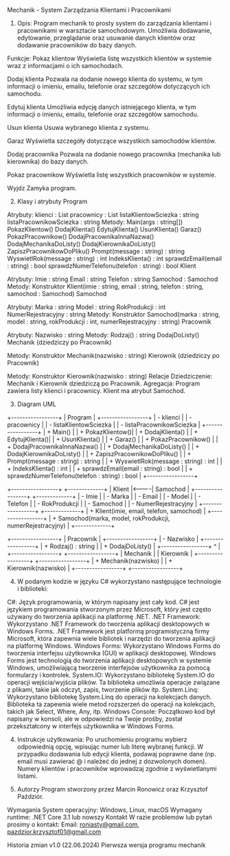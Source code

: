 Mechanik - System Zarządzania Klientami i Pracownikami

1. Opis:
Program mechanik to prosty system do zarządzania klientami i pracownikami w warsztacie samochodowym. Umożliwia dodawanie, edytowanie, przeglądanie oraz usuwanie danych klientów oraz dodawanie pracowników do bazy danych.

Funkcje:
Pokaz klientow
Wyświetla listę wszystkich klientów w systemie wraz z informacjami o ich samochodach.

Dodaj klienta
Pozwala na dodanie nowego klienta do systemu, w tym informacji o imieniu, emailu, telefonie oraz szczegółów dotyczących ich samochodu.

Edytuj klienta
Umożliwia edycję danych istniejącego klienta, w tym informacji o imieniu, emailu, telefonie oraz szczegółów samochodu.

Usun klienta
Usuwa wybranego klienta z systemu.

Garaz
Wyświetla szczegóły dotyczące wszystkich samochodów klientów.

Dodaj pracownika
Pozwala na dodanie nowego pracownika (mechanika lub kierownika) do bazy danych.

Pokaz pracownikow
Wyświetla listę wszystkich pracowników w systemie.

Wyjdz
Zamyka program.

2. Klasy i atrybuty
Program

Atrybuty:
klienci : List<Klient>
pracownicy : List<Pracownik>
listaKlientowSciezka : string
listaPracownikowSciezka : string
Metody:
Main(args : string[])
PokazKlientow()
DodajKlienta()
EdytujKlienta()
UsunKlienta()
Garaz()
PokazPracownikow()
DodajPracownikaInnaNazwa()
DodajMechanikaDoListy()
DodajKierownikaDoListy()
ZapiszPracownikowDoPliku()
Prompt(message : string) : string
WyswietlRok(message : string) : int
IndeksKlienta() : int
sprawdzEmail(email : string) : bool
sprawdzNumerTelefonu(telefon : string) : bool
Klient

Atrybuty:
Imie : string
Email : string
Telefon : string
Samochod : Samochod
Metody:
Konstruktor Klient(imie : string, email : string, telefon : string, samochod : Samochod)
Samochod

Atrybuty:
Marka : string
Model : string
RokProdukcji : int
NumerRejestracyjny : string
Metody:
Konstruktor Samochod(marka : string, model : string, rokProdukcji : int, numerRejestracyjny : string)
Pracownik

Atrybuty:
Nazwisko : string
Metody:
Rodzaj() : string
DodajDoListy()
Mechanik (dziedziczy po Pracownik)

Metody:
Konstruktor Mechanik(nazwisko : string)
Kierownik (dziedziczy po Pracownik)

Metody:
Konstruktor Kierownik(nazwisko : string)
Relacje
Dziedziczenie:
Mechanik i Kierownik dziedziczą po Pracownik.
Agregacja:
Program zawiera listy klienci i pracownicy.
Klient ma atrybut Samochod.

3. Diagram UML

+-----------------+
|    Program      |
+-----------------+
| - klienci       |
| - pracownicy    |
| - listaKlientowSciezka |
| - listaPracownikowSciezka |
+-----------------+
| + Main()        |
| + PokazKlientow()|
| + DodajKlienta() |
| + EdytujKlienta()|
| + UsunKlienta()  |
| + Garaz()        |
| + PokazPracownikow() |
| + DodajPracownikaInnaNazwa() |
| + DodajMechanikaDoListy() |
| + DodajKierownikaDoListy() |
| + ZapiszPracownikowDoPliku() |
| + Prompt(message : string) : string |
| + WyswietlRok(message : string) : int |
| + IndeksKlienta() : int |
| + sprawdzEmail(email : string) : bool |
| + sprawdzNumerTelefonu(telefon : string) : bool |
+-----------------+

+-----------------+     +-------------+
|     Klient      |<----|   Samochod  |
+-----------------+     +-------------+
| - Imie          |     | - Marka     |
| - Email         |     | - Model     |
| - Telefon       |     | - RokProdukcji |
| - Samochod      |     | - NumerRejestracyjny |
+-----------------+     +-------------+
| + Klient(imie, email, telefon, samochod) |
+-----------------+     | + Samochod(marka, model, rokProdukcji, numerRejestracyjny) |
                        +-------------+

+-----------------+
|   Pracownik     |
+-----------------+
| - Nazwisko      |
+-----------------+
| + Rodzaj() : string |
| + DodajDoListy() |
+-----------------+
        ^
        |
+-----------------+       +-----------------+
|    Mechanik     |       |    Kierownik    |
+-----------------+       +-----------------+
| + Mechanik(nazwisko) |  | + Kierownik(nazwisko) |
+-----------------+       +-----------------+

4. W podanym kodzie w języku C# wykorzystano następujące technologie i biblioteki:

C#: Język programowania, w którym napisany jest cały kod. C# jest językiem programowania stworzonym przez Microsoft, który jest często używany do tworzenia aplikacji na platformę .NET.
.NET Framework: Wykorzystano .NET Framework do tworzenia aplikacji desktopowych w Windows Forms. .NET Framework jest platformą programistyczną firmy Microsoft, która zapewnia wiele bibliotek i narzędzi do tworzenia aplikacji na platformę Windows.
Windows Forms: Wykorzystano Windows Forms do tworzenia interfejsu użytkownika (GUI) w aplikacji desktopowej. Windows Forms jest technologią do tworzenia aplikacji desktopowych w systemie Windows, umożliwiającą tworzenie interfejsów użytkownika za pomocą formularzy i kontrolek.
System.IO: Wykorzystano bibliotekę System.IO do operacji wejścia/wyjścia plików. Ta biblioteka umożliwia operacje związane z plikami, takie jak odczyt, zapis, tworzenie plików itp.
System.Linq: Wykorzystano bibliotekę System.Linq do operacji na kolekcjach danych. Biblioteka ta zapewnia wiele metod rozszerzeń do operacji na kolekcjach, takich jak Select, Where, Any, itp.
Windows Console: Początkowo kod był napisany w konsoli, ale w odpowiedzi na Twoje prośby, został przekształcony w interfejs użytkownika w Windows Forms.

4. Instrukcje użytkowania:
Po uruchomieniu programu wybierz odpowiednią opcję, wpisując numer lub literę wybranej funkcji.
W przypadku dodawania lub edycji klienta, podawaj poprawne dane (np. email musi zawierać @ i należeć do jednej z dozwolonych domen).
Numery klientów i pracowników wprowadzaj zgodnie z wyświetlanymi listami.

5. Autorzy
Program stworzony przez Marcin Ronowicz oraz Krzysztof Paździór.

Wymagania
System operacyjny: Windows, Linux, macOS
Wymagany runtime: .NET Core 3.1 lub nowszy
Kontakt
W razie problemów lub pytań prosimy o kontakt:
Email: roniasty@gmail.com, pazdzior.krzysztof01@gmail.com

Historia zmian
v1.0 (22.06.2024)
Pierwsza wersja programu mechanik
